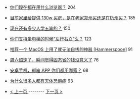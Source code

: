 - [你们现在都在用什么浏览器？](https://www.v2ex.com/t/553239) 204
- [目前家里给提供 130w 买房，是在老家郑州买还是在杭州买？](https://www.v2ex.com/t/553140) 185
- [现在还有多少人学五笔的？](https://www.v2ex.com/t/553308) 150
- [你们支持坐电梯的时候“左行右立”么？](https://www.v2ex.com/t/553268) 123
- [推荐一个 MacOS 上用了就无法自拔的神器 [Hammerspoon]](https://www.v2ex.com/t/553241) 91
- [周六超速了，瞬间觉得固态省的钱没意义了](https://www.v2ex.com/t/553213) 76
- [安卓手机，邮箱 APP 你们都用哪家？](https://www.v2ex.com/t/553265) 68
- [为什么很多人都有天体恐惧症](https://www.v2ex.com/t/553217) 63

-   [ < 上一页 ](https://github.com/able8/v2ex-hot-record/blob/master/2019-04-08.md) -------- [ 下一页 > ](https://github.com/able8/v2ex-hot-record/blob/master/2019-04-10.md)
